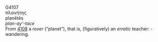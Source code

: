 G4107  
πλανήτης  
planētēs  
*plan-ay‘-tace*  
From [4108](g4108) a *rover* (“planet”), that is, (figuratively) an
*erratic* teacher: - wandering.  
